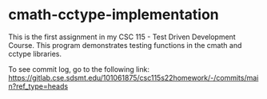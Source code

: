 # cmath-cctype-implementation
This is the first assignment in my CSC 115 - Test Driven Development Course. This program demonstrates testing functions in the cmath and cctype libraries.

To see commit log, go to the following link: https://gitlab.cse.sdsmt.edu/101061875/csc115s22homework/-/commits/main?ref_type=heads
